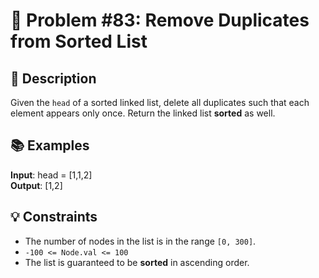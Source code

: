 # 🔢 Problem #83: Remove Duplicates from Sorted List

## 📝 Description

Given the `head` of a sorted linked list, delete all duplicates such that each element appears only once. Return the linked list **sorted** as well.

## 📚 Examples

**Input**: head = [1,1,2]
<br>
**Output**: [1,2]

## 💡 Constraints

- The number of nodes in the list is in the range `[0, 300]`.
- `-100 <= Node.val <= 100`
- The list is guaranteed to be **sorted** in ascending order.
